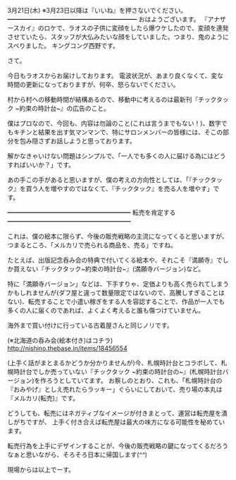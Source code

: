3月21日(木) ※3月23日以降は『いいね』を押さないでください。
━━━━━━━━━━━━━━━━━━━━━
おはようございます。
『アナザースカイ』のロケで、ラオスの子供に変顔をしたら爆ウケしたので、変顔を連発させていたら、スタッフが大仏みたいな顔をしていました。つまり、鬼のようにスベりました。
キングコング西野です。

さて。

今日もラオスからお届けしております。
電波状況が、あまり良くなくて、変な時間の更新になっておりますが、何卒、怒らないでください。

村から村への移動時間が結構あるので、移動中に考えるのは最新刊『チックタック ~約束の時計台~』の広告のこと。

僕はプロなので、今回も、内容は勿論のこと(これは言うまでもない！)、数字でもキチンと結果を出す気マンマンで、特にサロンメンバーの皆様には、そこの部分を包み隠さずお話しようと思っております。

解かなきゃいけない問題はシンプルで、「一人でも多くの人に届ける為にはどうすればいいか？」です。

あの手この手があると思いますが、僕の考えの方向性としては、「『チックタック』を買う人を増やすのではなくて、『チックタック』を売る人を増やす」です。

━━━━━━━━━━━━━━━━━━━━
転売を肯定する
━━━━━━━━━━━━━━━━━━━━

これは、僕の絵本に限らず、今後の販売戦略の主流になってくると思いますが、つまるところ、「メルカリで売られる商品を、売る」ですね。

たとえば、出版記念呑み会の特典で付いてくる絵本や、それこそ『満願寺』でしか買えない『チックタック~約束の時計台~』(満願寺バージョン)など。

特に「満願寺バージョン」などは、下手すりゃ、定価よりも高く売られてしまうかもしれませんが(ダフ屋と違って数量限定ではないので、高騰しすぎることはない)、転売することで小遣い稼ぎをする人を容認することで、作品が一人でも多くの人に届くのであれば、よくよく考えると誰も傷つけていません。

海外まで買い付けに行っている古着屋さんと同じノリです。

(※北海道の呑み会(絵本付き)はコチラ)
http://nishino.thebase.in/items/18456554

(上手く話がまとまるかどうか分かりませんが)今、札幌時計台とコラボして、札幌時計台でしか売っていない『チックタック ~約束の時計台の~』(札幌時計台バージョン)を作ろうとしていてます。
お察しのとおり、これも、「札幌時計台の『おみやげ』としえ売れたらラッキー」ぐらいにしておいて、売り場の本丸は『メルカリ(転売)』です。

どうしても、転売にはネガティブなイメージが付きまとって、運営は転売屋を潰しがちですが、
上手く付き合えば転売屋は最大の味方になる可能性を秘めています。

転売行為を上手にデザインすることが、今後の販売戦略の鍵になってくるだろうなぁと思いながら、そろそろ日本に帰国します(*^^*)

現場からは以上でーす。
